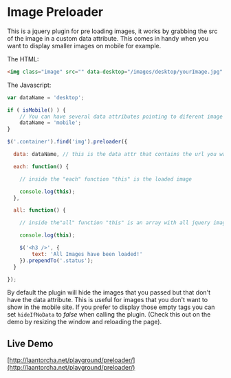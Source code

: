 Image Preloader
===============

This is a jquery plugin for pre loading images, it works by grabbing the src of the image in a custom data attribute. This comes in handy when you want to display smaller images on mobile for example.

The HTML:

```html
<img class="image" src="" data-desktop="/images/desktop/yourImage.jpg" data-mobile="/images/mobile/yourImage.jpg" alt="Image" >
```

The Javascript:

```javascript
var dataName = 'desktop';

if ( isMobile() ) {
    // You can have several data attributes pointing to diferent image sizes
    dataName = 'mobile';
}

$('.container').find('img').preloader({

  data: dataName, // this is the data attr that contains the url you want to load (default: 'data-src')

  each: function() {

    // inside the "each" function "this" is the loaded image

    console.log(this);
  },

  all: function() {

    // inside the"all" function "this" is an array with all jquery image objects

    console.log(this);

    $('<h3 />', {
        text: 'All Images have been loaded!'
    }).prependTo('.status');
  }

});
```
By default the plugin will hide the images that you passed but that don't have the data attribute. This is useful for images that you don't want to show in the mobile site. If you prefer to display those empty tags you can set `hideIfNoData` to *false* when calling the plugin. (Check this out on the demo by resizing the window and reloading the page).

Live Demo
---------

[http://laantorcha.net/playground/preloader/](http://laantorcha.net/playground/preloader/)
